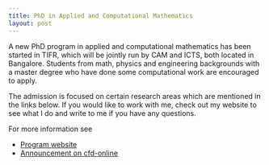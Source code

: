 ```yaml
---
title: PhD in Applied and Computational Mathematics
layout: post
---
```


A new PhD program in applied and computational mathematics has been started in TIFR, which will be jointly run by CAM and ICTS, both located in Bangalore. Students from math, physics and engineering backgrounds with a master degree who have done some computational work are encouraged to apply.

The admission is focused on certain research areas which are mentioned in the links below. If you would like to work with me, check out my website to see what I do and write to me if you have any questions.

For more information see

* [Program website](https://www.icts.res.in/gsacm)
* [Announcement on cfd-online](https://www.cfd-online.com/Jobs/showjob.php?record_id=18799)
